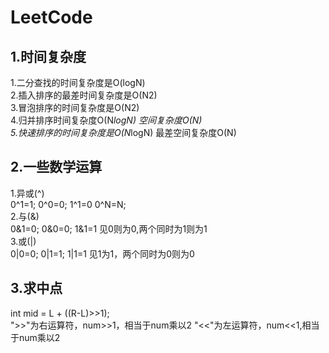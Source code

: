 # LeetCode
## 1.时间复杂度
1.二分查找的时间复杂度是O(logN)  
2.插入排序的最差时间复杂度是O(N2)  
3.冒泡排序的时间复杂度是O(N2)  
4.归并排序时间复杂度O(N*logN) 空间复杂度O(N)  
5.快速排序的时间复杂度是O(N*logN) 最差空间复杂度O(N)

## 2.一些数学运算
1.异或(^)  
  0^1=1; 0^0=0; 1^1=0 0^N=N;  
2.与(&)  
0&1=0; 0&0=0; 1&1=1 见0则为0,两个同时为1则为1  
3.或(|)  
0|0=0; 0|1=1; 1|1=1 见1为1，两个同时为0则为0  
## 3.求中点  
int mid = L + ((R-L)>>1);  
">>"为右运算符，num>>1，相当于num乘以2
"<<"为左运算符，num<<1,相当于num乘以2
